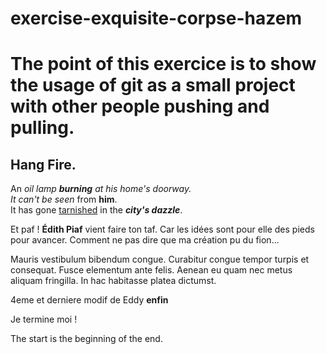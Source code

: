 # exercise-exquisite-corpse-hazem
# The point of this exercice is to show the usage of git as a small project with other people pushing and pulling.
## Hang Fire.
An *oil lamp ***burning*** *at his home's doorway*.  
It *can't* be* *seen* from **him**.  
It has gone [tarnished](https://medium.com/3-lines-story/hang-fire-fe4868364805) in the ***city's dazzle***.  

Et paf ! **Édith Piaf** vient faire ton taf.
Car les idées sont pour elle des pieds pour avancer.
Comment ne pas dire que ma création pu du fion...

Mauris vestibulum bibendum congue. Curabitur congue tempor turpis et consequat. 
Fusce elementum ante felis. Aenean eu quam nec metus aliquam fringilla. 
In hac habitasse platea dictumst.

4eme et derniere modif de Eddy __enfin__

Je termine moi !

The start is the beginning of the end.
